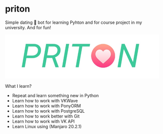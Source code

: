 # priton
Simple dating 💖 bot for learning Pyhton and for course project in my university. And for fun!

![g](https://github.com/nibezo/priton/blob/main/priton_readme.png?raw=true)

What I learn? 
- Repeat and learn something new in Python
- Learn how to work with VKWave
- Learn how to work with PonyORM
- Learn how to work with PostgreSQL
- Learn how to work better with Git
- Learn how to work with VK API
- Learn Linux using (Manjaro 20.2.1)
